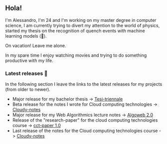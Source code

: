 ## Hola!

<!--
**S3gmentati0nFault/S3gmentati0nFault** is a ✨ _special_ ✨ repository because its `README.md` (this file) appears on your GitHub profile.


- 🔭 I’m currently working on ...
- 🌱 I’m currently learning ...
- 👯 I’m looking to collaborate on ...
- 🤔 I’m looking for help with ...
- 💬 Ask me about ...
- 📫 How to reach me: ...
- 😄 Pronouns: ...
- ⚡ Fun fact: ...
-->


I'm Alessandro, I'm 24 and I'm working on my master degree in computer science, I am currently trying to divert my attention to the world of physics, started my thesis on the recognition of quench events with machine learning models (🤞).


On vacation! Leave me alone.

  <!--
  - <a href="https://github.com/S3gmentati0nFault/cloudy-notes">disk-utility</a> 💾 <br>
    a very useful (and essentially custom) utility I am creating to implement on a computer at my place to preserve the pictures we have taken over the years. I am trying to mimic a multithreaded approach and handling of the structure similar to the one used to keep <a href="https://en.wikipedia.org/wiki/Log-structured_merge-tree"> LSM trees </a> alive.
-->
    
  
  
  <!--
  - <a href="https://github.com/S3gmentati0nFault/Rust-for-fun">rust-for-fun</a> ⚙️ <br>
    I'm trying to learn Rust by doing some project Euler challenges.
  -->

<!--
  - <a href="https://github.com/S3gmentati0nFault/Algoweb">Algoweb</a> 🗺️ <br>
    Doing my spin of the material provided by Sebastiano Vigna for the course of Algoritmica Per Il Web at Unimi (2022/2023 edition)
  
  - Greenfield 🪴 <br>
    Which is the actual project of the DSP course and will be private until march 2024 because of plagiarism dispositions.

    - The Distributed and Pervasive Systems <a href="https://github.com/S3gmentati0nFault/lab-dsp">homework activities</a> 👩‍👩‍👧‍👦 <br>
  The activities revolve around REST services, multi-threaded systems and MQTT. I am trying to make the repository better by adding some documentation, working my way towards the final release.
-->

<!--
  - Messing around with <a href="https://github.com/S3gmentati0nFault/dotfiles">dotfiles</a> 💻 <br>
-->

<!--
- <a href="https://github.com/S3gmentati0nFault/discrete-structures-1">Discrete Structures 1 Homeworks</a> 📖 <br>
  I am studying in another country for the next six months and it's as if we have gone back to high school :D
-->

<!--
- <a href="https://github.com/S3gmentati0nFault/machine-learning-physics/">Machine Learning and Physics Homeworks</a> 🧠 <br>
  I suppose you know the deal by now.
-->
<!--
- <a href="https://github.com/S3gmentati0nFault/Discrete-Structures-Notes">Discrete structures notes</a> 📖 <br>
  Since unfortunately there is no material for the course I am providing my own.
-->
<!--
- <a href="https://github.com/S3gmentati0nFault/autoencoders">Autoencoders</a> 🎦 <br>
  My implementation of an autoencoder able to recognize top and QCD jets in the field of particle physics
-->

<!--
- <a href="https://github.com/S3gmentati0nFault/Algoweb">Algoweb</a> 🗺️ <br>
  Doing my spin of the material provided by Sebastiano Vigna for the course of Algoritmica Per Il Web at Unimi (2022/2023 edition) -->

In my spare time I enjoy watching movies and trying to do something productive with my life.


### Latest releases 📯
In the following section I leave the links to the latest releases for my projects (from older to newer).
- Major release for my bachelor thesis -> <a href="https://github.com/S3gmentati0nFault/Tesi-triennale/releases/tag/Major">Tesi-triennale</a>
- Beta release for the notes I wrote for Cloud computing technologies -> <a href="https://github.com/S3gmentati0nFault/Cloudy-notes/releases/tag/First-release">Cloudy-notes</a>
- Major release for my Web Algorithmics lecture notes -> <a href="https://github.com/S3gmentati0nFault/Algoweb/releases/tag/versione_2.0">Algoweb 2.0</a>
- Release of the "research-paper" for the cloud computing technologies course -> <a href="https://github.com/S3gmentati0nFault/cct-paper/releases/tag/final">cct-paper 1.0</a>
- Last release of the notes for the Cloud computing technologies course -> <a href="https://github.com/S3gmentati0nFault/Cloudy-notes/releases/tag/Last-release">Cloudy-notes</a>
